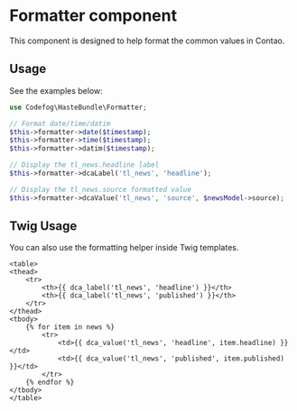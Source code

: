 # Formatter component

This component is designed to help format the common values in Contao. 


## Usage

See the examples below:

```php
use Codefog\HasteBundle\Formatter;

// Format date/time/datim
$this->formatter->date($timestamp);
$this->formatter->time($timestamp);
$this->formatter->datim($timestamp);

// Display the tl_news.headline label
$this->formatter->dcaLabel('tl_news', 'headline');

// Display the tl_news.source formatted value
$this->formatter->dcaValue('tl_news', 'source', $newsModel->source);
```


## Twig Usage

You can also use the formatting helper inside Twig templates.

```twig
<table>
<thead>
    <tr>
        <th>{{ dca_label('tl_news', 'headline') }}</th>
        <th>{{ dca_label('tl_news', 'published') }}</th>
    </tr>
</thead>
<tbody>
    {% for item in news %}
        <tr>
            <td>{{ dca_value('tl_news', 'headline', item.headline) }}</td>
            <td>{{ dca_value('tl_news', 'published', item.published) }}</td>
        </tr>
    {% endfor %}
</tbody>
</table>
```
